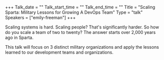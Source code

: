 +++
Talk_date = ""
Talk_start_time = ""
Talk_end_time = ""
Title = "Scaling Sparta: Military Lessons for Growing A DevOps Team"
Type = "talk"
Speakers = ["emily-freeman"]
+++

Scaling systems is hard. Scaling people? That's significantly harder. So how do you scale a team of two to twenty? The answer starts over 2,000 years ago in Sparta. 

This talk will focus on 3 distinct military organizations and apply the lessons learned to our development teams and organizations.
